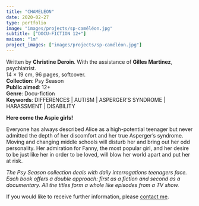 ```yaml
---
title: "CHAMELEON"
date: 2020-02-27
type: portfolio
image: "images/projects/sp-caméléon.jpg"
subtitle: ["DOCU-FICTION 12+"]
maison: "lm"
project_images: ["images/projects/sp-caméléon.jpg"]
---
```


Written by **Christine Deroin**.
With the assistance of **Gilles Martinez**, psychiatrist.   
14 × 19 cm, 96 pages, softcover.   
**Collection**: Psy Season   
**Public aimed**: 12+   
**Genre**: Docu-fiction      
**Keywords**: DIFFERENCES | AUTISM | ASPERGER'S SYNDROME | HARASSMENT | DISABILITY        

 
**Here come the Aspie girls!**

Everyone has always described Alice as a high-potential teenager but never admitted the depth of her discomfort and her true Asperger’s syndrome. Moving and changing middle schools will disturb her and bring out her odd personality. Her admiration for Fanny, the most popular girl, and her desire to be just like her in order to be loved, will blow her world apart and put her at risk.  




*The Psy Season collection deals with daily interrogations teenagers face. Each book offers a double approach: first as a fiction and second as a documentary. All the titles form a whole like episodes from a TV show.*






If you would like to receive further information, please [contact me](mailto:melanie.guillaumin.edition@gmail.com).


